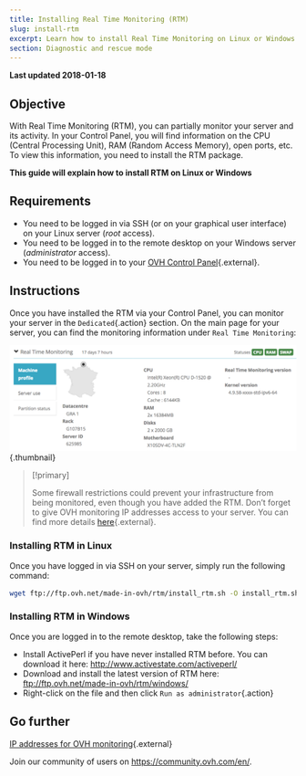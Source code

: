 ```yaml
---
title: Installing Real Time Monitoring (RTM)
slug: install-rtm
excerpt: Learn how to install Real Time Monitoring on Linux or Windows
section: Diagnostic and rescue mode
---
```


**Last updated 2018-01-18**

## Objective

With Real Time Monitoring (RTM), you can partially monitor your server and its activity. In your Control Panel, you will find information on the CPU (Central Processing Unit), RAM (Random Access Memory), open ports, etc. To view this information, you need to install the RTM package.

**This guide will explain how to install RTM on Linux or Windows**

## Requirements

- You need to be logged in via SSH (or on your graphical user interface) on your Linux server (*root* access).
- You need to be logged in to the remote desktop on your Windows server (*administrator* access).
- You need to be logged in to your [OVH Control Panel](https://ca.ovh.com/auth/?action=gotomanager){.external}.

## Instructions

Once you have installed the RTM via your Control Panel, you can monitor your server in the `Dedicated`{.action} section. On the main page for your server, you can find the monitoring information under `Real Time Monitoring`:

![Real Time Monitoring](images/rtm.png){.thumbnail}

> [!primary]
>
> Some firewall restrictions could prevent your infrastructure from being monitored, even though you have added the RTM. Don’t forget to give OVH monitoring IP addresses access to your server. You can find more details [here](https://docs.ovh.com/ca/en/dedicated/monitoring-ip-ovh/){.external}.
> 

### Installing RTM in Linux

Once you have logged in via SSH on your server, simply run the following command:

```sh
wget ftp://ftp.ovh.net/made-in-ovh/rtm/install_rtm.sh -O install_rtm.sh ; /bin/bash install_rtm.sh
```

### Installing RTM in Windows

Once you are logged in to the remote desktop, take the following steps:

- Install ActivePerl if you have never installed RTM before. You can download it here: <http://www.activestate.com/activeperl/>
- Download and install the latest version of RTM here: <ftp://ftp.ovh.net/made-in-ovh/rtm/windows/>
- Right-click on the file and then click `Run as administrator`{.action}

## Go further

[IP addresses for OVH monitoring](https://docs.ovh.com/ca/en/dedicated/monitoring-ip-ovh/){.external}

Join our community of users on <https://community.ovh.com/en/>.
